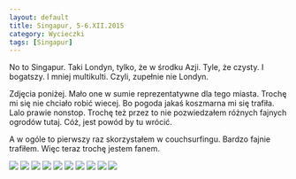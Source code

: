 ```yaml
---
layout: default
title: Singapur, 5-6.XII.2015
category: Wycieczki
tags: [Singapur]
---
```


No to Singapur. Taki Londyn, tylko, że w środku Azji. Tyle, że czysty. I bogatszy. I mniej multikulti. Czyli, zupełnie nie Londyn. 

Zdjęcia poniżej. Mało one w sumie reprezentatywne dla tego miasta. Trochę mi się nie chciało robić wiecej. Bo pogoda jakaś koszmarna mi się trafiła.  Lalo prawie nonstop. Trochę też przez to nie pozwiedzałem różnych fajnych ogrodów tutaj. Cóż, jest powód by tu wrócić.

A w ogóle to pierwszy raz skorzystałem w couchsurfingu. Bardzo fajnie trafiłem. Więc teraz trochę jestem fanem.

<img src='https://lh3.googleusercontent.com/2gxzj5F1dCJpqsOfm0LoDWLyu96KKPtgAwfgLPkuB1E_-ANG2SBSTs_lb74aQcmKxUhcBiNf-WYF7ThdyuSHaujsGwwD06mRrsB6YTgEym_ofFD9Adzt_WL3XhV6Sg3ZCohaKoavVuOGwVSyvEdZpzD7EuE9VuvVYYtwEqn9FcId0xTaOJGfPzaMTlNCaH13bpBUt-thlJG7Wmz_2eFcWS-P7oEXZkugoCc2bx9aaF48WBXgqPutHhtGnJKMggJKwoHMjlUtcqF5q0FfP9QtmsamhvRVrAZCac33VQv8umz6O5EUXg8v03poI1lanHRpA793GS_9_9cu8SOoSvvbtM6G-dfhtfuQZIJ1xnr6Npflx8nXPWjLLJcGF1YRwnuoc20FG69HC3X_L9Tb7SUP_QLoGvm3qCeQVXhmYmewSoqyejP076epyYdVLdcX7o4LBV_NX1zp9wu-qEO4jE5ywWPynFYQrL8mqH-YgySJ--4-eji-mUMdBb8I_W4xIMbrLw6EzbQEidxsC9KmFk4l46Vmy16hhEMLLUWRbE8vn3KB=w9999-h9999-no' srcset='https://lh3.googleusercontent.com/2gxzj5F1dCJpqsOfm0LoDWLyu96KKPtgAwfgLPkuB1E_-ANG2SBSTs_lb74aQcmKxUhcBiNf-WYF7ThdyuSHaujsGwwD06mRrsB6YTgEym_ofFD9Adzt_WL3XhV6Sg3ZCohaKoavVuOGwVSyvEdZpzD7EuE9VuvVYYtwEqn9FcId0xTaOJGfPzaMTlNCaH13bpBUt-thlJG7Wmz_2eFcWS-P7oEXZkugoCc2bx9aaF48WBXgqPutHhtGnJKMggJKwoHMjlUtcqF5q0FfP9QtmsamhvRVrAZCac33VQv8umz6O5EUXg8v03poI1lanHRpA793GS_9_9cu8SOoSvvbtM6G-dfhtfuQZIJ1xnr6Npflx8nXPWjLLJcGF1YRwnuoc20FG69HC3X_L9Tb7SUP_QLoGvm3qCeQVXhmYmewSoqyejP076epyYdVLdcX7o4LBV_NX1zp9wu-qEO4jE5ywWPynFYQrL8mqH-YgySJ--4-eji-mUMdBb8I_W4xIMbrLw6EzbQEidxsC9KmFk4l46Vmy16hhEMLLUWRbE8vn3KB=w1950-h9999-no 1950w'  srcset='https://lh3.googleusercontent.com/2gxzj5F1dCJpqsOfm0LoDWLyu96KKPtgAwfgLPkuB1E_-ANG2SBSTs_lb74aQcmKxUhcBiNf-WYF7ThdyuSHaujsGwwD06mRrsB6YTgEym_ofFD9Adzt_WL3XhV6Sg3ZCohaKoavVuOGwVSyvEdZpzD7EuE9VuvVYYtwEqn9FcId0xTaOJGfPzaMTlNCaH13bpBUt-thlJG7Wmz_2eFcWS-P7oEXZkugoCc2bx9aaF48WBXgqPutHhtGnJKMggJKwoHMjlUtcqF5q0FfP9QtmsamhvRVrAZCac33VQv8umz6O5EUXg8v03poI1lanHRpA793GS_9_9cu8SOoSvvbtM6G-dfhtfuQZIJ1xnr6Npflx8nXPWjLLJcGF1YRwnuoc20FG69HC3X_L9Tb7SUP_QLoGvm3qCeQVXhmYmewSoqyejP076epyYdVLdcX7o4LBV_NX1zp9wu-qEO4jE5ywWPynFYQrL8mqH-YgySJ--4-eji-mUMdBb8I_W4xIMbrLw6EzbQEidxsC9KmFk4l46Vmy16hhEMLLUWRbE8vn3KB=w1400-h9999-no 1400w' />

<img src='https://lh3.googleusercontent.com/OJSz08Me5clhgYWzyRLovaCA6uSyP4GPorzlHRZI59Zkp609DPFaNRRBZs-i0W9DBF2XyyI0nvi87YCa2kreS70zGxlfLqn8wqsaorEWTWnihbYZsWE0JVT4MuQ4qErpHkR_UnHWf3RzgrzPXQBsrnEPF1bqyHI03zPU3dh6FIzwO24ZViO7rD6t3WYCM3UC9OfbPWlPFugxz5s6zbaBB1FNHFO3-MFY6cjmKGO94M5fVFTHMf7n2I0BWkPpMAp-stUXDbtfMWWl_YrUz827KxOkU8_P3RIQrbL-sNBFS8OdGxd37BCNqlEV_A0cK4wq9WLmj_SAtRa28w0Wlobdm8Utt9g8QnL-jbUxN5FCpVH-rgA8iq1Hp9vFulwbMGSE-bUavXzDK7w_YzsKYTzPkan0j6XTNqXv5YZMY-pXXiHgPmJCPonSOyFnJPbXbS_Td5MTlAjnF_BMdMGMHO-lexHHKdJkefMicLypQ-ud7x78zJ2EEGAgqRAdux1BWUoSYuPEwhBpRuX56Q2cB95KXhNaWqX7X9PYVwrVfs33gywS=w9999-h9999-no' srcset='https://lh3.googleusercontent.com/OJSz08Me5clhgYWzyRLovaCA6uSyP4GPorzlHRZI59Zkp609DPFaNRRBZs-i0W9DBF2XyyI0nvi87YCa2kreS70zGxlfLqn8wqsaorEWTWnihbYZsWE0JVT4MuQ4qErpHkR_UnHWf3RzgrzPXQBsrnEPF1bqyHI03zPU3dh6FIzwO24ZViO7rD6t3WYCM3UC9OfbPWlPFugxz5s6zbaBB1FNHFO3-MFY6cjmKGO94M5fVFTHMf7n2I0BWkPpMAp-stUXDbtfMWWl_YrUz827KxOkU8_P3RIQrbL-sNBFS8OdGxd37BCNqlEV_A0cK4wq9WLmj_SAtRa28w0Wlobdm8Utt9g8QnL-jbUxN5FCpVH-rgA8iq1Hp9vFulwbMGSE-bUavXzDK7w_YzsKYTzPkan0j6XTNqXv5YZMY-pXXiHgPmJCPonSOyFnJPbXbS_Td5MTlAjnF_BMdMGMHO-lexHHKdJkefMicLypQ-ud7x78zJ2EEGAgqRAdux1BWUoSYuPEwhBpRuX56Q2cB95KXhNaWqX7X9PYVwrVfs33gywS=w1950-h9999-no 1950w'  srcset='https://lh3.googleusercontent.com/OJSz08Me5clhgYWzyRLovaCA6uSyP4GPorzlHRZI59Zkp609DPFaNRRBZs-i0W9DBF2XyyI0nvi87YCa2kreS70zGxlfLqn8wqsaorEWTWnihbYZsWE0JVT4MuQ4qErpHkR_UnHWf3RzgrzPXQBsrnEPF1bqyHI03zPU3dh6FIzwO24ZViO7rD6t3WYCM3UC9OfbPWlPFugxz5s6zbaBB1FNHFO3-MFY6cjmKGO94M5fVFTHMf7n2I0BWkPpMAp-stUXDbtfMWWl_YrUz827KxOkU8_P3RIQrbL-sNBFS8OdGxd37BCNqlEV_A0cK4wq9WLmj_SAtRa28w0Wlobdm8Utt9g8QnL-jbUxN5FCpVH-rgA8iq1Hp9vFulwbMGSE-bUavXzDK7w_YzsKYTzPkan0j6XTNqXv5YZMY-pXXiHgPmJCPonSOyFnJPbXbS_Td5MTlAjnF_BMdMGMHO-lexHHKdJkefMicLypQ-ud7x78zJ2EEGAgqRAdux1BWUoSYuPEwhBpRuX56Q2cB95KXhNaWqX7X9PYVwrVfs33gywS=w1400-h9999-no 1400w' />

<img src='https://lh3.googleusercontent.com/lidEN2PBKEwDtCSYjDRllfzlewGAxACdb1NjyedOqyg6Rz65OPPQ04zrAmePrWy3Bx43dwSFsog3wJEkyoLDH5fmkOYZb9VWZ0MgrJ1lym7z27fsdd173u4qEocSot4-st5SrrwJphkKw1GY9KUxT8MzXjzTNomVDt8jxD3gJeljirUKhpyGm6dS8C-dxMA5qvtG2SkcTM9XZxQhsRwp4GLBVixBx66NyoTpDSEalnHp_RW6xP2eAoz5UM0qzq49NhUd5uQaXY8rkmZz2G1LlsBsLa0vFp2OtCVlqjqthW4myZt-bnmZdnsl1qp1bFS-X4Boh02_kdaGJmTI08wLwW2jEpg4pneLl6tBBH8t_EyehyYJwPmJ6FDbOIwVWcGzUBtn3NBur_hMXMZY0OwQOHnQFd6yiST4uSB9KzYZA-nI2pBzOwMs_hsuLVu6iRH6HpGHQ_43MBZ5PhG9XaWpoUDicjdzlSVhiNZQsDU83fjDt8FZBUnp-Rkdv7S9IoE7Tjz7WxtyyScDkpm-OnpKN3uKiRbZF-GLscAd-RC7x74F=w9999-h9999-no' srcset='https://lh3.googleusercontent.com/lidEN2PBKEwDtCSYjDRllfzlewGAxACdb1NjyedOqyg6Rz65OPPQ04zrAmePrWy3Bx43dwSFsog3wJEkyoLDH5fmkOYZb9VWZ0MgrJ1lym7z27fsdd173u4qEocSot4-st5SrrwJphkKw1GY9KUxT8MzXjzTNomVDt8jxD3gJeljirUKhpyGm6dS8C-dxMA5qvtG2SkcTM9XZxQhsRwp4GLBVixBx66NyoTpDSEalnHp_RW6xP2eAoz5UM0qzq49NhUd5uQaXY8rkmZz2G1LlsBsLa0vFp2OtCVlqjqthW4myZt-bnmZdnsl1qp1bFS-X4Boh02_kdaGJmTI08wLwW2jEpg4pneLl6tBBH8t_EyehyYJwPmJ6FDbOIwVWcGzUBtn3NBur_hMXMZY0OwQOHnQFd6yiST4uSB9KzYZA-nI2pBzOwMs_hsuLVu6iRH6HpGHQ_43MBZ5PhG9XaWpoUDicjdzlSVhiNZQsDU83fjDt8FZBUnp-Rkdv7S9IoE7Tjz7WxtyyScDkpm-OnpKN3uKiRbZF-GLscAd-RC7x74F=w1950-h9999-no 1950w'  srcset='https://lh3.googleusercontent.com/lidEN2PBKEwDtCSYjDRllfzlewGAxACdb1NjyedOqyg6Rz65OPPQ04zrAmePrWy3Bx43dwSFsog3wJEkyoLDH5fmkOYZb9VWZ0MgrJ1lym7z27fsdd173u4qEocSot4-st5SrrwJphkKw1GY9KUxT8MzXjzTNomVDt8jxD3gJeljirUKhpyGm6dS8C-dxMA5qvtG2SkcTM9XZxQhsRwp4GLBVixBx66NyoTpDSEalnHp_RW6xP2eAoz5UM0qzq49NhUd5uQaXY8rkmZz2G1LlsBsLa0vFp2OtCVlqjqthW4myZt-bnmZdnsl1qp1bFS-X4Boh02_kdaGJmTI08wLwW2jEpg4pneLl6tBBH8t_EyehyYJwPmJ6FDbOIwVWcGzUBtn3NBur_hMXMZY0OwQOHnQFd6yiST4uSB9KzYZA-nI2pBzOwMs_hsuLVu6iRH6HpGHQ_43MBZ5PhG9XaWpoUDicjdzlSVhiNZQsDU83fjDt8FZBUnp-Rkdv7S9IoE7Tjz7WxtyyScDkpm-OnpKN3uKiRbZF-GLscAd-RC7x74F=w1400-h9999-no 1400w' />

<img src='https://lh3.googleusercontent.com/PXorZN6iIpUce7GmgBdz0dYKTcPdajNADa-jgtvLLlHedF8uEqQf4Qh7l0D_MCkKyMm1kyWWYrKJFfgR7cOhGFQA85YJWUFmb8OKOosOJdGjhrzGgsmUUuDZwHSbzscxvlzqjnyNQQoDCkN1jvhgzD0Ltl58bDQGVg4A-KfcEPgDkVUkChWseNA_Sog77jhIKPQUZCX4jfw7c2DSdGTw4J1G0MKbFwmekXOvGXOpahsNH-3vSD4d92T-34vnuUioVjqfMULAWXfnJ6-m66Q4BGrVUOjFf4xMSE2AxkWsR1wuSDAqCzA7PDjb50h74a9hzZTuzCDsP_ANeU7E3hF3lQojG5r1yK0m4V-1th_f2geO8rKws0LF72OQbl08Pm8qYbhnKyXfDQlabg8o5s4hCJyKtzoAEL0Cm2BZzqWUCNZihhIo58h0vVp7C_7magh6whjUA7LFW6Q3FSX0aRLT_iPZvBPtlNO9gEra7OWhrlZFQAsr4EV4YyS2rtKtVqd4rbj6sd75_WBzkvOahV8326wOoksLMqQzg8l1T9AXC0Ea=w9999-h9999-no' srcset='https://lh3.googleusercontent.com/PXorZN6iIpUce7GmgBdz0dYKTcPdajNADa-jgtvLLlHedF8uEqQf4Qh7l0D_MCkKyMm1kyWWYrKJFfgR7cOhGFQA85YJWUFmb8OKOosOJdGjhrzGgsmUUuDZwHSbzscxvlzqjnyNQQoDCkN1jvhgzD0Ltl58bDQGVg4A-KfcEPgDkVUkChWseNA_Sog77jhIKPQUZCX4jfw7c2DSdGTw4J1G0MKbFwmekXOvGXOpahsNH-3vSD4d92T-34vnuUioVjqfMULAWXfnJ6-m66Q4BGrVUOjFf4xMSE2AxkWsR1wuSDAqCzA7PDjb50h74a9hzZTuzCDsP_ANeU7E3hF3lQojG5r1yK0m4V-1th_f2geO8rKws0LF72OQbl08Pm8qYbhnKyXfDQlabg8o5s4hCJyKtzoAEL0Cm2BZzqWUCNZihhIo58h0vVp7C_7magh6whjUA7LFW6Q3FSX0aRLT_iPZvBPtlNO9gEra7OWhrlZFQAsr4EV4YyS2rtKtVqd4rbj6sd75_WBzkvOahV8326wOoksLMqQzg8l1T9AXC0Ea=w1950-h9999-no 1950w'  srcset='https://lh3.googleusercontent.com/PXorZN6iIpUce7GmgBdz0dYKTcPdajNADa-jgtvLLlHedF8uEqQf4Qh7l0D_MCkKyMm1kyWWYrKJFfgR7cOhGFQA85YJWUFmb8OKOosOJdGjhrzGgsmUUuDZwHSbzscxvlzqjnyNQQoDCkN1jvhgzD0Ltl58bDQGVg4A-KfcEPgDkVUkChWseNA_Sog77jhIKPQUZCX4jfw7c2DSdGTw4J1G0MKbFwmekXOvGXOpahsNH-3vSD4d92T-34vnuUioVjqfMULAWXfnJ6-m66Q4BGrVUOjFf4xMSE2AxkWsR1wuSDAqCzA7PDjb50h74a9hzZTuzCDsP_ANeU7E3hF3lQojG5r1yK0m4V-1th_f2geO8rKws0LF72OQbl08Pm8qYbhnKyXfDQlabg8o5s4hCJyKtzoAEL0Cm2BZzqWUCNZihhIo58h0vVp7C_7magh6whjUA7LFW6Q3FSX0aRLT_iPZvBPtlNO9gEra7OWhrlZFQAsr4EV4YyS2rtKtVqd4rbj6sd75_WBzkvOahV8326wOoksLMqQzg8l1T9AXC0Ea=w1400-h9999-no 1400w' />

<img src='https://lh3.googleusercontent.com/lmj6avIs5gftQRxpjJ5gcmm0Pw4qq0DAwkbB6UWl_lbUUG1D25nXmP0jYc2g0Fm54kjQKLwUlftcBiiGQsbly_4UdlMWKvNbMFGtHxQrOYyzZKDkLyeVt89vw7pAjVjv3VwQ4aHKuWwwgSgz0VMY00BqEPQ6q8oKaIf8gJytbwkRSBEEhi9ueQSmFJLkpHbPzqEiOHDNuvjGDmPtm8Vj_vGk_3NKfeCm3diFKazvV8Vpcby1d8XL2dIjzSSf98vBIhj41FBJhHnzTmFk62BXmMfXn1JYFH3db4x5iW0cavwV5QzHjWk2zhYPdJkfkWgOE0kCO7OhkXwy744AcSYeQtdPAodmS6VGkxn1GHK_fj4AGnRnK7V0KaKxmcRSkTYz9NT0MdKxTAjF9u9GQ8Vzi3HbVO3n8DaSSZNj8ifeHbvdkbNQ9hXGSrDOl1t3Ho2NFVGf7U5LvyWALFF9YDuxKXQq_zMTDEJUP8NQIf1YCVbtziRLSk9pYK0QjDcawei_Xgdp-qvbxOWpdijVMqqB6JYINcyjoaOjUM1jl9sWnRSz=w9999-h9999-no' srcset='https://lh3.googleusercontent.com/lmj6avIs5gftQRxpjJ5gcmm0Pw4qq0DAwkbB6UWl_lbUUG1D25nXmP0jYc2g0Fm54kjQKLwUlftcBiiGQsbly_4UdlMWKvNbMFGtHxQrOYyzZKDkLyeVt89vw7pAjVjv3VwQ4aHKuWwwgSgz0VMY00BqEPQ6q8oKaIf8gJytbwkRSBEEhi9ueQSmFJLkpHbPzqEiOHDNuvjGDmPtm8Vj_vGk_3NKfeCm3diFKazvV8Vpcby1d8XL2dIjzSSf98vBIhj41FBJhHnzTmFk62BXmMfXn1JYFH3db4x5iW0cavwV5QzHjWk2zhYPdJkfkWgOE0kCO7OhkXwy744AcSYeQtdPAodmS6VGkxn1GHK_fj4AGnRnK7V0KaKxmcRSkTYz9NT0MdKxTAjF9u9GQ8Vzi3HbVO3n8DaSSZNj8ifeHbvdkbNQ9hXGSrDOl1t3Ho2NFVGf7U5LvyWALFF9YDuxKXQq_zMTDEJUP8NQIf1YCVbtziRLSk9pYK0QjDcawei_Xgdp-qvbxOWpdijVMqqB6JYINcyjoaOjUM1jl9sWnRSz=w1950-h9999-no 1950w'  srcset='https://lh3.googleusercontent.com/lmj6avIs5gftQRxpjJ5gcmm0Pw4qq0DAwkbB6UWl_lbUUG1D25nXmP0jYc2g0Fm54kjQKLwUlftcBiiGQsbly_4UdlMWKvNbMFGtHxQrOYyzZKDkLyeVt89vw7pAjVjv3VwQ4aHKuWwwgSgz0VMY00BqEPQ6q8oKaIf8gJytbwkRSBEEhi9ueQSmFJLkpHbPzqEiOHDNuvjGDmPtm8Vj_vGk_3NKfeCm3diFKazvV8Vpcby1d8XL2dIjzSSf98vBIhj41FBJhHnzTmFk62BXmMfXn1JYFH3db4x5iW0cavwV5QzHjWk2zhYPdJkfkWgOE0kCO7OhkXwy744AcSYeQtdPAodmS6VGkxn1GHK_fj4AGnRnK7V0KaKxmcRSkTYz9NT0MdKxTAjF9u9GQ8Vzi3HbVO3n8DaSSZNj8ifeHbvdkbNQ9hXGSrDOl1t3Ho2NFVGf7U5LvyWALFF9YDuxKXQq_zMTDEJUP8NQIf1YCVbtziRLSk9pYK0QjDcawei_Xgdp-qvbxOWpdijVMqqB6JYINcyjoaOjUM1jl9sWnRSz=w1400-h9999-no 1400w' />

<img src='https://lh3.googleusercontent.com/1NHI5JdEokXSCti7NTm_2Q4TxKRlRftLBJubfC1xIO_G6c5i93nk11Zne4R5CDA15-IAg_p_h3qwsNOAx_vTTDyV3niMv4WeoqWuN02k2Ajv34xsNO3Lr5u51_P9GEhItW2giZPU-GHO7P7aZjVLtj2rKPUl_UF2BXlrg9owk0X062Z8gSaiUAufPjR-tuXT7jWrKqxRMPAoRNyyj5DoHPmpdc8HY3zJnMUngZGHi9i6oJ8ED6leV0NkgNuNUaDcJExSLMxbVKXFO8KPP1l0ngJLLEFtpLlZlMQp7duF0OAa_T69-t6jy0Ivxh860EFYxIGYd-6rC0dIuVPia98_DrD1YG9h-sMM6FLnubUFfstX-pw2_0yVBjJ1-oP8QJUzCTLzs_VuskO--mPGvx4Yu0S3Wm1OKe5RhgzhA8dnX-hGHWJt5raolyiX5oUOnKQxb8VHC7_0_q0DlJytluawiHBGpfOoCKDoAOIeaNz58GTtaMyl7AVlqtSuPEhVEoFnFL7ncKU16aC9kF5v3v6fFrk1NNBhkrA9dYWJBxFAo_Jg=w9999-h9999-no' srcset='https://lh3.googleusercontent.com/1NHI5JdEokXSCti7NTm_2Q4TxKRlRftLBJubfC1xIO_G6c5i93nk11Zne4R5CDA15-IAg_p_h3qwsNOAx_vTTDyV3niMv4WeoqWuN02k2Ajv34xsNO3Lr5u51_P9GEhItW2giZPU-GHO7P7aZjVLtj2rKPUl_UF2BXlrg9owk0X062Z8gSaiUAufPjR-tuXT7jWrKqxRMPAoRNyyj5DoHPmpdc8HY3zJnMUngZGHi9i6oJ8ED6leV0NkgNuNUaDcJExSLMxbVKXFO8KPP1l0ngJLLEFtpLlZlMQp7duF0OAa_T69-t6jy0Ivxh860EFYxIGYd-6rC0dIuVPia98_DrD1YG9h-sMM6FLnubUFfstX-pw2_0yVBjJ1-oP8QJUzCTLzs_VuskO--mPGvx4Yu0S3Wm1OKe5RhgzhA8dnX-hGHWJt5raolyiX5oUOnKQxb8VHC7_0_q0DlJytluawiHBGpfOoCKDoAOIeaNz58GTtaMyl7AVlqtSuPEhVEoFnFL7ncKU16aC9kF5v3v6fFrk1NNBhkrA9dYWJBxFAo_Jg=w1950-h9999-no 1950w'  srcset='https://lh3.googleusercontent.com/1NHI5JdEokXSCti7NTm_2Q4TxKRlRftLBJubfC1xIO_G6c5i93nk11Zne4R5CDA15-IAg_p_h3qwsNOAx_vTTDyV3niMv4WeoqWuN02k2Ajv34xsNO3Lr5u51_P9GEhItW2giZPU-GHO7P7aZjVLtj2rKPUl_UF2BXlrg9owk0X062Z8gSaiUAufPjR-tuXT7jWrKqxRMPAoRNyyj5DoHPmpdc8HY3zJnMUngZGHi9i6oJ8ED6leV0NkgNuNUaDcJExSLMxbVKXFO8KPP1l0ngJLLEFtpLlZlMQp7duF0OAa_T69-t6jy0Ivxh860EFYxIGYd-6rC0dIuVPia98_DrD1YG9h-sMM6FLnubUFfstX-pw2_0yVBjJ1-oP8QJUzCTLzs_VuskO--mPGvx4Yu0S3Wm1OKe5RhgzhA8dnX-hGHWJt5raolyiX5oUOnKQxb8VHC7_0_q0DlJytluawiHBGpfOoCKDoAOIeaNz58GTtaMyl7AVlqtSuPEhVEoFnFL7ncKU16aC9kF5v3v6fFrk1NNBhkrA9dYWJBxFAo_Jg=w1400-h9999-no 1400w' />

<img src='https://lh3.googleusercontent.com/Rh33BnCX9w_L5cuYdblAo7Il_S4gpy57DA2G14gHHUBJtX8b8YmgNdxSKRMYG0OK9-vptMgPq2omuZ_Htg3ZbEHqfMk5zGJvHXXUiy9Mm9O2tTtmZIjV5WPZA3dJ0WM4xFXqSQLL6ILRSAlfpHXeJZ2rPsU5dtQ1FRNkAp53VoimDY1StiDbNo8TkdaIXVjbpNMkMvJ248CeapE7tBG2hH4UBFybzraza_FuIBo_zFQGZ7615NZQa793ySXATRaEax8auPCpt-M9-9NZaSaQ3HKfdY6ixpXc5QaBnwc5S4WNJbLf3CR19E6fijx9NPHpAa-QQDfr9ogYJKr-pbcyd6QN-P7dv1Yovqv2PNUxC6JMM9DKjzd2iS9yBAgrp9iKz1xdU7Oio_CA8lrJhkRabu10X0rzBDmSAQJtPFnYiZIAybENReGSLRmlzn84R4JIgFmd809qvRRAduBdQGPyE5COsW4fzkfvdXLYW_sVqMNI-ZXTo1ZM90gIyzdMOqYYOOz4oTkcY59rN-8JD_E6yXgE7Ne-nfXEwYc_RaOuA1wl=w9999-h9999-no' srcset='https://lh3.googleusercontent.com/Rh33BnCX9w_L5cuYdblAo7Il_S4gpy57DA2G14gHHUBJtX8b8YmgNdxSKRMYG0OK9-vptMgPq2omuZ_Htg3ZbEHqfMk5zGJvHXXUiy9Mm9O2tTtmZIjV5WPZA3dJ0WM4xFXqSQLL6ILRSAlfpHXeJZ2rPsU5dtQ1FRNkAp53VoimDY1StiDbNo8TkdaIXVjbpNMkMvJ248CeapE7tBG2hH4UBFybzraza_FuIBo_zFQGZ7615NZQa793ySXATRaEax8auPCpt-M9-9NZaSaQ3HKfdY6ixpXc5QaBnwc5S4WNJbLf3CR19E6fijx9NPHpAa-QQDfr9ogYJKr-pbcyd6QN-P7dv1Yovqv2PNUxC6JMM9DKjzd2iS9yBAgrp9iKz1xdU7Oio_CA8lrJhkRabu10X0rzBDmSAQJtPFnYiZIAybENReGSLRmlzn84R4JIgFmd809qvRRAduBdQGPyE5COsW4fzkfvdXLYW_sVqMNI-ZXTo1ZM90gIyzdMOqYYOOz4oTkcY59rN-8JD_E6yXgE7Ne-nfXEwYc_RaOuA1wl=w1950-h9999-no 1950w'  srcset='https://lh3.googleusercontent.com/Rh33BnCX9w_L5cuYdblAo7Il_S4gpy57DA2G14gHHUBJtX8b8YmgNdxSKRMYG0OK9-vptMgPq2omuZ_Htg3ZbEHqfMk5zGJvHXXUiy9Mm9O2tTtmZIjV5WPZA3dJ0WM4xFXqSQLL6ILRSAlfpHXeJZ2rPsU5dtQ1FRNkAp53VoimDY1StiDbNo8TkdaIXVjbpNMkMvJ248CeapE7tBG2hH4UBFybzraza_FuIBo_zFQGZ7615NZQa793ySXATRaEax8auPCpt-M9-9NZaSaQ3HKfdY6ixpXc5QaBnwc5S4WNJbLf3CR19E6fijx9NPHpAa-QQDfr9ogYJKr-pbcyd6QN-P7dv1Yovqv2PNUxC6JMM9DKjzd2iS9yBAgrp9iKz1xdU7Oio_CA8lrJhkRabu10X0rzBDmSAQJtPFnYiZIAybENReGSLRmlzn84R4JIgFmd809qvRRAduBdQGPyE5COsW4fzkfvdXLYW_sVqMNI-ZXTo1ZM90gIyzdMOqYYOOz4oTkcY59rN-8JD_E6yXgE7Ne-nfXEwYc_RaOuA1wl=w1400-h9999-no 1400w' />

<img src='https://lh3.googleusercontent.com/q44tNe7dyzMMAS0OJytFG7bbssQduM9QIzGI-zz8E52TGVebQ49_mnsagMyToxcoRJ5oqdtG8EYAM3BuklgiwztZluFAXvxn0IRn5TECYzMeNNUVSvEtyMl4YtMpoxYSmtvjsZpofDNuRT0E9tXtafFfylm0K2YLGESLcxfEgd8pR_jqn_qFk0dGyhaN92ynsQEG_yU7YbP7Y8gfru27SX9s-O6SunQ3wpXvUDnhzzpc0fqX2cyA-QkjXl0AcIOGyOoCLRrHyKSH27eaYVxnjERmtoJQS0ba87x7Bc_piDakD3RaPSYdvNoUfjnVrlNSusr9pyOHXL0tCrgL7tXExka--STFBWaNJsNTA4yW2QyqVFfg1Y09yuG0j_9dx0-G5S0hOzmVb2FocFGwjPhXI5k5UxdUNa3svlu14VinkdOMP-SWDQMGJC7FIkUMh40kWhYV-HwmMHpTtUASwIpcUyhr0P-moRpu_moQHyRE3GCR55GHijtFtcGH_cG7dJvSmgu70XywNIJooyqgFLuWvQYm4tQULNNyuZ5PABRVxG5g=w9999-h9999-no' srcset='https://lh3.googleusercontent.com/q44tNe7dyzMMAS0OJytFG7bbssQduM9QIzGI-zz8E52TGVebQ49_mnsagMyToxcoRJ5oqdtG8EYAM3BuklgiwztZluFAXvxn0IRn5TECYzMeNNUVSvEtyMl4YtMpoxYSmtvjsZpofDNuRT0E9tXtafFfylm0K2YLGESLcxfEgd8pR_jqn_qFk0dGyhaN92ynsQEG_yU7YbP7Y8gfru27SX9s-O6SunQ3wpXvUDnhzzpc0fqX2cyA-QkjXl0AcIOGyOoCLRrHyKSH27eaYVxnjERmtoJQS0ba87x7Bc_piDakD3RaPSYdvNoUfjnVrlNSusr9pyOHXL0tCrgL7tXExka--STFBWaNJsNTA4yW2QyqVFfg1Y09yuG0j_9dx0-G5S0hOzmVb2FocFGwjPhXI5k5UxdUNa3svlu14VinkdOMP-SWDQMGJC7FIkUMh40kWhYV-HwmMHpTtUASwIpcUyhr0P-moRpu_moQHyRE3GCR55GHijtFtcGH_cG7dJvSmgu70XywNIJooyqgFLuWvQYm4tQULNNyuZ5PABRVxG5g=w1950-h9999-no 1950w'  srcset='https://lh3.googleusercontent.com/q44tNe7dyzMMAS0OJytFG7bbssQduM9QIzGI-zz8E52TGVebQ49_mnsagMyToxcoRJ5oqdtG8EYAM3BuklgiwztZluFAXvxn0IRn5TECYzMeNNUVSvEtyMl4YtMpoxYSmtvjsZpofDNuRT0E9tXtafFfylm0K2YLGESLcxfEgd8pR_jqn_qFk0dGyhaN92ynsQEG_yU7YbP7Y8gfru27SX9s-O6SunQ3wpXvUDnhzzpc0fqX2cyA-QkjXl0AcIOGyOoCLRrHyKSH27eaYVxnjERmtoJQS0ba87x7Bc_piDakD3RaPSYdvNoUfjnVrlNSusr9pyOHXL0tCrgL7tXExka--STFBWaNJsNTA4yW2QyqVFfg1Y09yuG0j_9dx0-G5S0hOzmVb2FocFGwjPhXI5k5UxdUNa3svlu14VinkdOMP-SWDQMGJC7FIkUMh40kWhYV-HwmMHpTtUASwIpcUyhr0P-moRpu_moQHyRE3GCR55GHijtFtcGH_cG7dJvSmgu70XywNIJooyqgFLuWvQYm4tQULNNyuZ5PABRVxG5g=w1400-h9999-no 1400w' />

<img src='https://lh3.googleusercontent.com/HExjlMSbU3h-yz0NrlffW-ht5E9rlFW92aFbj-ftIf_YynObvoZ6NCQUK1wkV9EiXU_8bgkJAbpsIFbvmE_G7hU31QJQ8iwtguGrtARfjX-jqHc_TUkpWwimATN4xKyjiaz8RIna10nPlP4tKhpxA5JbPQlSUokftVmcm-tAeWaG64GmxyPXLBYREOmwmSCuvvK4iHrnF1R9HZpm6KT1ueJdNl7bQY2yK33OSLZTK9w1wUEB0C1IG1ZsnX5GHfgOeIIJUFBR-pxSJT-6wNFutd3Os62rN-PQ52iHMe5Wnp__LUqmkHozd_WnltsBMeL3RtIhJ5TUwXa4VXiQzFnsJYKk19Juo16cXjkrBZ9IFS1k5Xt6DLDCi692fxmefu2pUCe3XC4K5zv9Ed_UeB2k-buOYOQtDczFw5Y9SLS8jKRKy9Po7T6KDpX28d4of-alzMb1xeOzVOaPM--ReThhP763aXRGOMcT3_Qc25z1irGTbSIz5JOTCikZ3Fm2RGcW9fThF5PylK0HsqTP71nS9Bz4XQBR8YiwrNs3kAe1Bc3Q=w9999-h9999-no' srcset='https://lh3.googleusercontent.com/HExjlMSbU3h-yz0NrlffW-ht5E9rlFW92aFbj-ftIf_YynObvoZ6NCQUK1wkV9EiXU_8bgkJAbpsIFbvmE_G7hU31QJQ8iwtguGrtARfjX-jqHc_TUkpWwimATN4xKyjiaz8RIna10nPlP4tKhpxA5JbPQlSUokftVmcm-tAeWaG64GmxyPXLBYREOmwmSCuvvK4iHrnF1R9HZpm6KT1ueJdNl7bQY2yK33OSLZTK9w1wUEB0C1IG1ZsnX5GHfgOeIIJUFBR-pxSJT-6wNFutd3Os62rN-PQ52iHMe5Wnp__LUqmkHozd_WnltsBMeL3RtIhJ5TUwXa4VXiQzFnsJYKk19Juo16cXjkrBZ9IFS1k5Xt6DLDCi692fxmefu2pUCe3XC4K5zv9Ed_UeB2k-buOYOQtDczFw5Y9SLS8jKRKy9Po7T6KDpX28d4of-alzMb1xeOzVOaPM--ReThhP763aXRGOMcT3_Qc25z1irGTbSIz5JOTCikZ3Fm2RGcW9fThF5PylK0HsqTP71nS9Bz4XQBR8YiwrNs3kAe1Bc3Q=w1950-h9999-no 1950w'  srcset='https://lh3.googleusercontent.com/HExjlMSbU3h-yz0NrlffW-ht5E9rlFW92aFbj-ftIf_YynObvoZ6NCQUK1wkV9EiXU_8bgkJAbpsIFbvmE_G7hU31QJQ8iwtguGrtARfjX-jqHc_TUkpWwimATN4xKyjiaz8RIna10nPlP4tKhpxA5JbPQlSUokftVmcm-tAeWaG64GmxyPXLBYREOmwmSCuvvK4iHrnF1R9HZpm6KT1ueJdNl7bQY2yK33OSLZTK9w1wUEB0C1IG1ZsnX5GHfgOeIIJUFBR-pxSJT-6wNFutd3Os62rN-PQ52iHMe5Wnp__LUqmkHozd_WnltsBMeL3RtIhJ5TUwXa4VXiQzFnsJYKk19Juo16cXjkrBZ9IFS1k5Xt6DLDCi692fxmefu2pUCe3XC4K5zv9Ed_UeB2k-buOYOQtDczFw5Y9SLS8jKRKy9Po7T6KDpX28d4of-alzMb1xeOzVOaPM--ReThhP763aXRGOMcT3_Qc25z1irGTbSIz5JOTCikZ3Fm2RGcW9fThF5PylK0HsqTP71nS9Bz4XQBR8YiwrNs3kAe1Bc3Q=w1400-h9999-no 1400w' />

<img src='https://lh3.googleusercontent.com/TCjGSuAGDMFIzjFgrqQ1MriPxrGss2ldiGv6itPIuzR6Ijr1vkbk1UTzJOR0pzUHpQKTWeC0CsajETjLHZqDZDnQeYAUWkw7I87riCpLFWQcMIYE-UbWwFTBDxxpX2iCnfLWLE5awDpjNIWP7x04KriT0mRHeV0G4_QH0GCmJvVVpdh9212kG1g4zQ7bSPWuh4tEtjyEWoSutbn4RM2YcwPqFqgiJFepsyseuWeBODDly9REA07zB66WxH1UVHE0qU0hbj3cBaGa8rZteCWVL5sYTQTzwHo5JuCUJTTSVjiK_q5agRXBnQcSeT2w4htBTTKP2JQrGcf6WWHt4rZK4XjWPjXy5q57AA-uVWy3SH0u5F_TjnremAS-iWWYU4t3WrIy-o1bFilxdE5up-EebGzSBn1J5n_irWZhYQYmN2y2UR8xPpjuXpYHUPhl3CYy1zfJgb77icUXfiAGs8CUDlIOHE4oJo0RLlTgbOZbH8BtiTs-ecVxaVhi8uH5wqSCNlgylWaQo1GhUKTotaLeeDeAsvlcVjd4Z4_9kZ8n8s5P=w9999-h9999-no' srcset='https://lh3.googleusercontent.com/TCjGSuAGDMFIzjFgrqQ1MriPxrGss2ldiGv6itPIuzR6Ijr1vkbk1UTzJOR0pzUHpQKTWeC0CsajETjLHZqDZDnQeYAUWkw7I87riCpLFWQcMIYE-UbWwFTBDxxpX2iCnfLWLE5awDpjNIWP7x04KriT0mRHeV0G4_QH0GCmJvVVpdh9212kG1g4zQ7bSPWuh4tEtjyEWoSutbn4RM2YcwPqFqgiJFepsyseuWeBODDly9REA07zB66WxH1UVHE0qU0hbj3cBaGa8rZteCWVL5sYTQTzwHo5JuCUJTTSVjiK_q5agRXBnQcSeT2w4htBTTKP2JQrGcf6WWHt4rZK4XjWPjXy5q57AA-uVWy3SH0u5F_TjnremAS-iWWYU4t3WrIy-o1bFilxdE5up-EebGzSBn1J5n_irWZhYQYmN2y2UR8xPpjuXpYHUPhl3CYy1zfJgb77icUXfiAGs8CUDlIOHE4oJo0RLlTgbOZbH8BtiTs-ecVxaVhi8uH5wqSCNlgylWaQo1GhUKTotaLeeDeAsvlcVjd4Z4_9kZ8n8s5P=w1950-h9999-no 1950w'  srcset='https://lh3.googleusercontent.com/TCjGSuAGDMFIzjFgrqQ1MriPxrGss2ldiGv6itPIuzR6Ijr1vkbk1UTzJOR0pzUHpQKTWeC0CsajETjLHZqDZDnQeYAUWkw7I87riCpLFWQcMIYE-UbWwFTBDxxpX2iCnfLWLE5awDpjNIWP7x04KriT0mRHeV0G4_QH0GCmJvVVpdh9212kG1g4zQ7bSPWuh4tEtjyEWoSutbn4RM2YcwPqFqgiJFepsyseuWeBODDly9REA07zB66WxH1UVHE0qU0hbj3cBaGa8rZteCWVL5sYTQTzwHo5JuCUJTTSVjiK_q5agRXBnQcSeT2w4htBTTKP2JQrGcf6WWHt4rZK4XjWPjXy5q57AA-uVWy3SH0u5F_TjnremAS-iWWYU4t3WrIy-o1bFilxdE5up-EebGzSBn1J5n_irWZhYQYmN2y2UR8xPpjuXpYHUPhl3CYy1zfJgb77icUXfiAGs8CUDlIOHE4oJo0RLlTgbOZbH8BtiTs-ecVxaVhi8uH5wqSCNlgylWaQo1GhUKTotaLeeDeAsvlcVjd4Z4_9kZ8n8s5P=w1400-h9999-no 1400w' />

